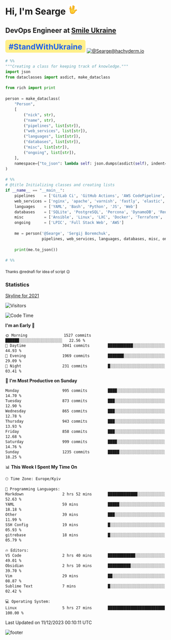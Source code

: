 # Hi, I'm Searge <img src="images/vulcan.webp" style="display: inline-block; margin: 0; height: 2rem" alt="Vulcan salute" />

## DevOps Engineer at [Smile Ukraine](https://smile-ukraine.com/en)

[![Stand With Ukraine](https://raw.githubusercontent.com/vshymanskyy/StandWithUkraine/main/badges/StandWithUkraine.svg)](https://stand-with-ukraine.pp.ua)
<a rel="me" href="https://hachyderm.io/@Searge">![@Searge@hachyderm.io](https://img.shields.io/badge/-@Searge-%232B90D9?logo=mastodon&logoColor=white)</a>

```python
# %%
"""Creating a class for keeping track of knowledge."""
import json
from dataclasses import asdict, make_dataclass

from rich import print

person = make_dataclass(
    "Person",
    [
        ("nick", str),
        ("name", str),
        ("pipelines", list[str]),
        ("web_services", list[str]),
        ("languages", list[str]),
        ("databases", list[str]),
        ("misc", list[str]),
        ("ongoing", list[str]),
    ],
    namespace={"to_json": lambda self: json.dumps(asdict(self), indent=4)},
)

# %%
# @title Initializing classes and creating lists
if __name__ == "__main__":
    pipelines    = ['GitLab Ci', 'GitHub Actions', 'AWS CodePipeline', 'Jenkins']
    web_services = ['nginx', 'apache', 'varnish', 'fastly', 'elastic', 'solr']
    languages    = ['YAML', 'Bash', 'Python', 'JS', 'Web']
    databases    = ['SQLite', 'PostgreSQL', 'Percona', 'DynamoDB', 'Redis']
    misc         = ['Ansible', 'Linux', 'LXC', 'Docker', 'Terraform', 'AWS']
    ongoing      = ['LPIC', 'Full Stack Web', 'AWS']

    me = person('@Searge', 'Sergij Boremchuk',
                pipelines, web_services, languages, databases, misc, ongoing)

    print(me.to_json())

# %%

```

<sub>Thanks @rednafi for idea of script :wink:</sub>

### Statistics

[Skyline for 2021](https://skyline.github.com/Searge/2021)

![Visitors](https://komarev.com/ghpvc/?username=searge&label=Profile%20views&color=0e75b6&style=flat) 
<!--START_SECTION:waka-->
![Code Time](http://img.shields.io/badge/Code%20Time-2%2C350%20hrs%2012%20mins-blue)

**I'm an Early 🐤** 

```text
🌞 Morning                1527 commits        ██████░░░░░░░░░░░░░░░░░░░   22.56 % 
🌆 Daytime                3041 commits        ███████████░░░░░░░░░░░░░░   44.93 % 
🌃 Evening                1969 commits        ███████░░░░░░░░░░░░░░░░░░   29.09 % 
🌙 Night                  231 commits         █░░░░░░░░░░░░░░░░░░░░░░░░   03.41 % 
```
📅 **I'm Most Productive on Sunday** 

```text
Monday                   995 commits         ████░░░░░░░░░░░░░░░░░░░░░   14.70 % 
Tuesday                  873 commits         ███░░░░░░░░░░░░░░░░░░░░░░   12.90 % 
Wednesday                865 commits         ███░░░░░░░░░░░░░░░░░░░░░░   12.78 % 
Thursday                 943 commits         ███░░░░░░░░░░░░░░░░░░░░░░   13.93 % 
Friday                   858 commits         ███░░░░░░░░░░░░░░░░░░░░░░   12.68 % 
Saturday                 999 commits         ████░░░░░░░░░░░░░░░░░░░░░   14.76 % 
Sunday                   1235 commits        █████░░░░░░░░░░░░░░░░░░░░   18.25 % 
```


📊 **This Week I Spent My Time On** 

```text
🕑︎ Time Zone: Europe/Kyiv

💬 Programming Languages: 
Markdown                 2 hrs 52 mins       █████████████░░░░░░░░░░░░   52.63 % 
YAML                     59 mins             █████░░░░░░░░░░░░░░░░░░░░   18.18 % 
Other                    39 mins             ███░░░░░░░░░░░░░░░░░░░░░░   11.99 % 
SSH Config               19 mins             █░░░░░░░░░░░░░░░░░░░░░░░░   05.93 % 
gitrebase                18 mins             █░░░░░░░░░░░░░░░░░░░░░░░░   05.79 % 

🔥 Editors: 
VS Code                  2 hrs 40 mins       ████████████░░░░░░░░░░░░░   49.01 % 
Obsidian                 2 hrs 10 mins       ██████████░░░░░░░░░░░░░░░   39.70 % 
Vim                      29 mins             ██░░░░░░░░░░░░░░░░░░░░░░░   08.87 % 
Sublime Text             7 mins              █░░░░░░░░░░░░░░░░░░░░░░░░   02.42 % 

💻 Operating System: 
Linux                    5 hrs 27 mins       █████████████████████████   100.00 % 
```


 Last Updated on 11/12/2023 00:10:11 UTC
<!--END_SECTION:waka-->

![footer](https://capsule-render.vercel.app/api?type=waving&color=gradient&customColorList=14,21&height=82&section=footer)
